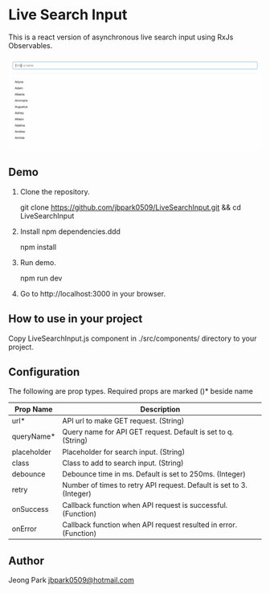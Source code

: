 # Live Search Input
This is a react version of asynchronous live search input using RxJs Observables.

![alt tag](https://raw.githubusercontent.com/jbpark0509/LiveSearchInput/master/static/LiveSearchInput.gif)

## Demo

1. Clone the repository.

	git clone https://github.com/jbpark0509/LiveSearchInput.git && cd LiveSearchInput

2. Install npm dependencies.ddd

	npm install

3. Run demo.

	npm run dev

4. Go to http://localhost:3000 in your browser.

## How to use in your project

Copy LiveSearchInput.js component in ./src/components/ directory to your project.

## Configuration

The following are prop types. Required props are marked ()* beside name

Prop Name | Description
------ | -----------
url* | API url to make GET request. (String)
queryName* | Query name for API GET request. Default is set to q. (String)
placeholder | Placeholder for search input. (String)
class | Class to add to search input. (String)
debounce | Debounce time in ms. Default is set to 250ms. (Integer) 
retry | Number of times to retry API request. Default is set to 3. (Integer)
onSuccess | Callback function when API request is successful. (Function)
onError | Callback function when API request resulted in error. (Function)

## Author
Jeong Park <jbpark0509@hotmail.com>
